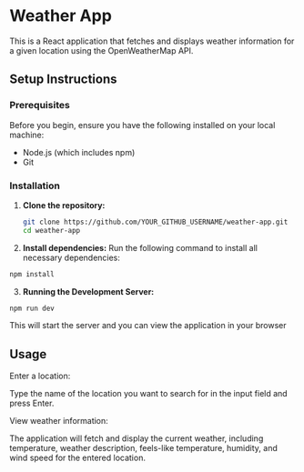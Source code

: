 # Weather App

This is a React application that fetches and displays weather information for a given location using the OpenWeatherMap API.

## Setup Instructions

### Prerequisites

Before you begin, ensure you have the following installed on your local machine:

- Node.js (which includes npm)
- Git

### Installation

1. **Clone the repository:**

   ```sh
   git clone https://github.com/YOUR_GITHUB_USERNAME/weather-app.git
   cd weather-app
   ```

2. **Install dependencies:**
   Run the following command to install all necessary dependencies:

```sh
npm install
```

3. **Running the Development Server:**

```sh
npm run dev
```

This will start the server and you can view the application in your browser

## Usage

Enter a location:

Type the name of the location you want to search for in the input field and press Enter.

View weather information:

The application will fetch and display the current weather, including temperature, weather description, feels-like temperature, humidity, and wind speed for the entered location.
